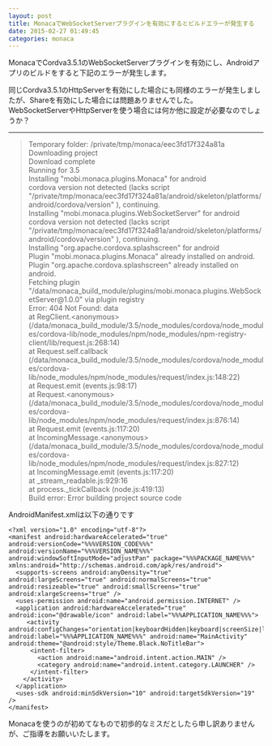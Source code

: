 ```yaml
---
layout: post
title: MonacaでWebSocketServerプラグインを有効にするとビルドエラーが発生する
date: 2015-02-27 01:49:45
categories: monaca
---
```

<!-- {% raw %} -->
<p>MonacaでCordva3.5.1のWebSocketServerプラグインを有効にし、Androidアプリのビルドをすると下記のエラーが発生します。</p>

<p>同じCordva3.5.1のHttpServerを有効にした場合にも同様のエラーが発生しましたが、Shareを有効にした場合には問題ありませんでした。<br>
WebSocketServerやHttpServerを使う場合には何か他に設定が必要なのでしょうか？</p>

<hr>

<blockquote>
  <p>Temporary folder: /private/tmp/monaca/eec3fd17f324a81a<br>
  Downloading project<br>
  Download complete<br>
  Running for 3.5<br>
  Installing &quot;mobi.monaca.plugins.Monaca&quot; for android<br>
  cordova version not detected (lacks script &quot;/private/tmp/monaca/eec3fd17f324a81a/android/skeleton/platforms/android/cordova/version&quot; ), continuing.<br>
  Installing &quot;mobi.monaca.plugins.WebSocketServer&quot; for android<br>
  cordova version not detected (lacks script &quot;/private/tmp/monaca/eec3fd17f324a81a/android/skeleton/platforms/android/cordova/version&quot; ), continuing.<br>
  Installing &quot;org.apache.cordova.splashscreen&quot; for android<br>
  Plugin &quot;mobi.monaca.plugins.Monaca&quot; already installed on android.<br>
  Plugin &quot;org.apache.cordova.splashscreen&quot; already installed on android.<br>
  Fetching plugin &quot;/data/monaca_build_module/plugins/mobi.monaca.plugins.WebSocketServer@1.0.0&quot; via plugin registry<br>
  Error: 404 Not Found: data<br>
      at RegClient.&lt;anonymous&gt; (/data/monaca_build_module/3.5/node_modules/cordova/node_modules/cordova-lib/node_modules/npm/node_modules/npm-registry-client/lib/request.js:268:14)<br>
      at Request.self.callback (/data/monaca_build_module/3.5/node_modules/cordova/node_modules/cordova-lib/node_modules/npm/node_modules/request/index.js:148:22)<br>
      at Request.emit (events.js:98:17)<br>
      at Request.&lt;anonymous&gt; (/data/monaca_build_module/3.5/node_modules/cordova/node_modules/cordova-lib/node_modules/npm/node_modules/request/index.js:876:14)<br>
      at Request.emit (events.js:117:20)<br>
      at IncomingMessage.&lt;anonymous&gt; (/data/monaca_build_module/3.5/node_modules/cordova/node_modules/cordova-lib/node_modules/npm/node_modules/request/index.js:827:12)<br>
      at IncomingMessage.emit (events.js:117:20)<br>
      at _stream_readable.js:929:16<br>
      at process._tickCallback (node.js:419:13)<br>
  Build error: Error building project source code</p>
</blockquote>

<p>AndroidManifest.xmlは以下の通りです</p>

<pre><code>&lt;?xml version="1.0" encoding="utf-8"?&gt;
&lt;manifest android:hardwareAccelerated="true" android:versionCode="%%%VERSION_CODE%%%" android:versionName="%%%VERSION_NAME%%%" android:windowSoftInputMode="adjustPan" package="%%%PACKAGE_NAME%%%" xmlns:android="http://schemas.android.com/apk/res/android"&gt;
  &lt;supports-screens android:anyDensity="true" android:largeScreens="true" android:normalScreens="true" android:resizeable="true" android:smallScreens="true" android:xlargeScreens="true" /&gt;
  &lt;uses-permission android:name="android.permission.INTERNET" /&gt;
  &lt;application android:hardwareAccelerated="true" android:icon="@drawable/icon" android:label="%%%APPLICATION_NAME%%%"&gt;
     &lt;activity android:configChanges="orientation|keyboardHidden|keyboard|screenSize|locale" android:label="%%%APPLICATION_NAME%%%" android:name="MainActivity" android:theme="@android:style/Theme.Black.NoTitleBar"&gt;
      &lt;intent-filter&gt;
        &lt;action android:name="android.intent.action.MAIN" /&gt;
        &lt;category android:name="android.intent.category.LAUNCHER" /&gt;
      &lt;/intent-filter&gt;
    &lt;/activity&gt;
  &lt;/application&gt;
  &lt;uses-sdk android:minSdkVersion="10" android:targetSdkVersion="19" /&gt;
&lt;/manifest&gt;
</code></pre>

<p>Monacaを使うのが初めてなもので初歩的なミスだとしたら申し訳ありませんが、ご指導をお願いいたします。</p>
<!-- {% endraw %} -->
